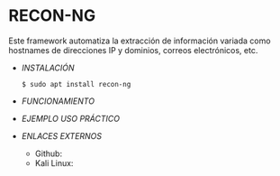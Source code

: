 # **RECON-NG**

Este framework automatiza la extracción de información variada como hostnames de direcciones IP y dominios, correos electrónicos, etc.

- *INSTALACIÓN*

      $ sudo apt install recon-ng

- *FUNCIONAMIENTO*




- *EJEMPLO USO PRÁCTICO*



- *ENLACES EXTERNOS*

  - Github:
  - Kali Linux: 
